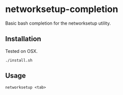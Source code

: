 # networksetup-completion
Basic bash completion for the networksetup utility.

## Installation

Tested on OSX.

`./install.sh` 

## Usage 

`networksetup <tab>` 
